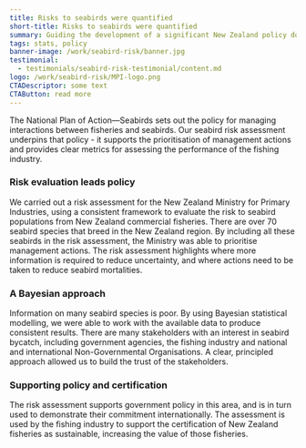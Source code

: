 ```yaml
---
title: Risks to seabirds were quantified
short-title: Risks to seabirds were quantified
summary: Guiding the development of a significant New Zealand policy document
tags: stats, policy
banner-image: /work/seabird-risk/banner.jpg
testimonial:
  - testimonials/seabird-risk-testimonial/content.md
logo: /work/seabird-risk/MPI-logo.png
CTADescriptor: some text
CTAButton: read more
---
```


The National Plan of Action&mdash;Seabirds sets out the policy for managing
interactions between fisheries and seabirds. Our seabird risk assessment
underpins that policy - it supports the prioritisation of management actions
and provides clear metrics for assessing the performance of the fishing
industry.

<!--more-->

### Risk evaluation leads policy

We carried out a risk assessment for the New Zealand Ministry for Primary Industries, using a consistent
framework to evaluate the risk to seabird populations from New Zealand commercial fisheries. There are over 70 seabird
species that breed in the New Zealand region. By including all these seabirds in the
risk assessment, the Ministry was able to prioritise management actions. The risk assessment highlights
where more information is required to reduce uncertainty, and where actions need to be taken to reduce seabird mortalities.

### A Bayesian approach

Information on many seabird species is poor. By using Bayesian statistical modelling, we were able to work with
the available data to produce consistent results. There are many stakeholders with an interest in seabird
bycatch, including government agencies, the fishing industry and national and international Non-Governmental Organisations.
A clear, principled approach allowed us to build the trust of the stakeholders.

### Supporting policy and certification

The risk assessment supports government policy in this area, and is in turn used to demonstrate their commitment internationally. The assessment
is used by the fishing industry to support the certification of New Zealand fisheries as sustainable, increasing the value of those fisheries.
